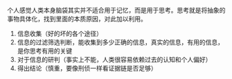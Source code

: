 个人感觉人类本身脑袋其实并不适合用于记忆，而是用于思考。思考就是将抽象的事物具体化，找到里面的本质原因，对此加以利用。

1. 信息收集（好的坏的各个途径）
2. 信息的过滤筛选判断，能收集到多少正确的信息，真实的信息，有用的信息，是你思考有用的关键
3. 对于信息的研判（事实上不能，人类很容易依赖过去的认知和个人偏好）
4. 得出结论（慎重，要像刑侦一样看证据链是否足够）

